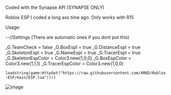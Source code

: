 Coded with the Synapse API (SYNAPSE ONLY)

Roblox ESP I coded a long ass time ago.
Only works with R15

Usage: 

--//Settings (There are automatic ones if you dont put this)

_G.TeamCheck = false
_G.BoxEspI = true
_G.DistanceEspI = true
_G.SkeletonEspI = true
_G.NameEspI = true
_G.TracerEspI = true
_G.SkeletonEspColor = Color3.new(1,0,0)
_G.BoxEspColor = Color3.new(1,1,1)
_G.TracerEspColor = Color3.new(1,0,0)

``loadstring(game:HttpGet("https://raw.githubusercontent.com/4M6D/Roblox-ESP/main/ESP.lua"))()``

![image](https://user-images.githubusercontent.com/132174657/235328544-e55a2fca-9957-4f59-9334-0cab5b1ab9df.png)
